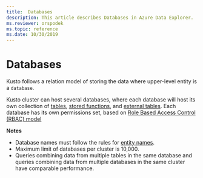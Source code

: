 ```yaml
---
title:  Databases
description: This article describes Databases in Azure Data Explorer.
ms.reviewer: orspodek
ms.topic: reference
ms.date: 10/30/2019
---
```

# Databases

Kusto follows a relation model of storing the data where upper-level entity is a `database`. 

Kusto cluster can host several databases, where each database will host its own  collection of [tables](tables.md), [stored functions](stored-functions.md), and [external tables](externaltables.md).
Each database has its own permissions set, based on [Role Based Access Control (RBAC) model](../../management/access-control/index.md)

**Notes**  

* Database names must follow the rules for [entity names](./entity-names.md).
* Maximum limit of databases per cluster is 10,000.
* Queries combining data from multiple tables in the same database and queries combining data from multiple databases in the same cluster have comparable performance. 
